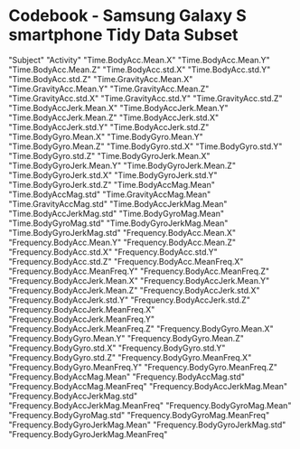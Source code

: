 Codebook -  Samsung Galaxy S smartphone Tidy Data Subset
===============================================


"Subject"
"Activity"
"Time.BodyAcc.Mean.X"
"Time.BodyAcc.Mean.Y"
"Time.BodyAcc.Mean.Z"
"Time.BodyAcc.std.X"
"Time.BodyAcc.std.Y"
"Time.BodyAcc.std.Z"
"Time.GravityAcc.Mean.X"
"Time.GravityAcc.Mean.Y"
"Time.GravityAcc.Mean.Z"
"Time.GravityAcc.std.X"
"Time.GravityAcc.std.Y"
"Time.GravityAcc.std.Z"
"Time.BodyAccJerk.Mean.X"
"Time.BodyAccJerk.Mean.Y"
"Time.BodyAccJerk.Mean.Z"
"Time.BodyAccJerk.std.X"
"Time.BodyAccJerk.std.Y"
"Time.BodyAccJerk.std.Z"
"Time.BodyGyro.Mean.X"
"Time.BodyGyro.Mean.Y"
"Time.BodyGyro.Mean.Z"
"Time.BodyGyro.std.X"
"Time.BodyGyro.std.Y"
"Time.BodyGyro.std.Z"
"Time.BodyGyroJerk.Mean.X"
"Time.BodyGyroJerk.Mean.Y"
"Time.BodyGyroJerk.Mean.Z"
"Time.BodyGyroJerk.std.X"
"Time.BodyGyroJerk.std.Y"
"Time.BodyGyroJerk.std.Z"
"Time.BodyAccMag.Mean"
"Time.BodyAccMag.std"
"Time.GravityAccMag.Mean"
"Time.GravityAccMag.std"
"Time.BodyAccJerkMag.Mean"
"Time.BodyAccJerkMag.std"
"Time.BodyGyroMag.Mean"
"Time.BodyGyroMag.std"
"Time.BodyGyroJerkMag.Mean"
"Time.BodyGyroJerkMag.std"
"Frequency.BodyAcc.Mean.X"
"Frequency.BodyAcc.Mean.Y"
"Frequency.BodyAcc.Mean.Z"
"Frequency.BodyAcc.std.X"
"Frequency.BodyAcc.std.Y"
"Frequency.BodyAcc.std.Z"
"Frequency.BodyAcc.MeanFreq.X"
"Frequency.BodyAcc.MeanFreq.Y"
"Frequency.BodyAcc.MeanFreq.Z"
"Frequency.BodyAccJerk.Mean.X"
"Frequency.BodyAccJerk.Mean.Y"
"Frequency.BodyAccJerk.Mean.Z"
"Frequency.BodyAccJerk.std.X"
"Frequency.BodyAccJerk.std.Y"
"Frequency.BodyAccJerk.std.Z"
"Frequency.BodyAccJerk.MeanFreq.X"
"Frequency.BodyAccJerk.MeanFreq.Y"
"Frequency.BodyAccJerk.MeanFreq.Z"
"Frequency.BodyGyro.Mean.X"
"Frequency.BodyGyro.Mean.Y"
"Frequency.BodyGyro.Mean.Z"
"Frequency.BodyGyro.std.X"
"Frequency.BodyGyro.std.Y"
"Frequency.BodyGyro.std.Z"
"Frequency.BodyGyro.MeanFreq.X"
"Frequency.BodyGyro.MeanFreq.Y"
"Frequency.BodyGyro.MeanFreq.Z"
"Frequency.BodyAccMag.Mean"
"Frequency.BodyAccMag.std"
"Frequency.BodyAccMag.MeanFreq"
"Frequency.BodyAccJerkMag.Mean"
"Frequency.BodyAccJerkMag.std"
"Frequency.BodyAccJerkMag.MeanFreq"
"Frequency.BodyGyroMag.Mean"
"Frequency.BodyGyroMag.std"
"Frequency.BodyGyroMag.MeanFreq"
"Frequency.BodyGyroJerkMag.Mean"
"Frequency.BodyGyroJerkMag.std"
"Frequency.BodyGyroJerkMag.MeanFreq"